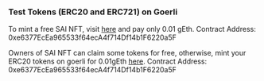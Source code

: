 ### Test Tokens (ERC20 and ERC721) on Goerli

To mint a free SAI NFT, visit [here](https://nftcollection-beta.vercel.app/) and pay only 0.01 gEth.
Contract Address: 0xe6377EcEa965533f64ecA4f714Df14b1F6220a5F

Owners of SAI NFT can claim some tokens for free, otherwise, mint your ERC20 tokens on goerli for 0.01gEth [here](https://ico-goerli.vercel.app/).
Contract Address: 0xe6377EcEa965533f64ecA4f714Df14b1F6220a5F